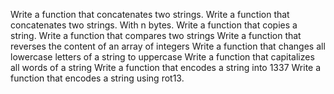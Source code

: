 Write a function that concatenates two strings.
Write a function that concatenates two strings. With n bytes.
Write a function that copies a string.
Write a function that compares two strings
Write a function that reverses the content of an array of integers
Write a function that changes all lowercase letters of a string to uppercase
Write a function that capitalizes all words of a string
Write a function that encodes a string into 1337
Write a function that encodes a string using rot13.